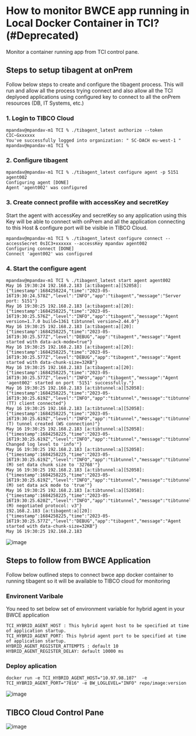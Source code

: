 # How to monitor BWCE app running in Local Docker Container in TCI? (#Deprecated)

Monitor a container running app from TCI control pane.

## Steps to setup tibagent at onPrem
Follow below steps to create and configure the tibagent process. This will run and allow all the process trying connect and also allow all the TCI deplyoed applications using configured key to connect to all the onPrem resources (DB, IT Systems, etc.)

### 1. Login to TIBCO Cloud
    mpandav@mpandav-m1 TCI % ./tibagent_latest authorize --token CIC~Gxxxxxx                                                           
    You've successfully logged into organization: " SC-DACH eu-west-1 " 
    mpandav@mpandav-m1 TCI % 

### 2. Configure tibagent 
    mpandav@mpandav-m1 TCI % ./tibagent_latest configure agent -p 5151 agent002              
    Configuring agent [DONE]                 
    Agent 'agent002' was configured

### 3. Create connect profile with accessKey and secretKey
Start the agent with accessKey and secretKey so any application using this Key will be able to connect with onPrem and all the application connecting to this Host & configure port will be visible in TIBCO Cloud.

    mpandav@mpandav-m1 TCI % ./tibagent_latest configure connect --accessSecret 0sIC3+xxxxxx --accessKey mpandav agent002                       
    Configuring connect [DONE]                 
    Connect 'agent002' was configured

### 4. Start the configure agent
    mpandav@mpandav-m1 TCI % ./tibagent_latest start agent agent002                                                                         
    May 16 19:30:24 192.168.2.183 [a:tibagent:a][52058]: {"timestamp":1684258224,"time":"2023-05-16T19:30:24.578Z","level":"INFO","app":"tibagent","message":"Server port: 5151"}
    May 16 19:30:25 192.168.2.183 [a:tibagent:a][20]: {"timestamp":1684258225,"time":"2023-05-16T19:30:25.576Z","level":"INFO","app":"tibagent","message":"Agent version=1.7.0 build=1361 tibtunnel version=2.44.0"}
    May 16 19:30:25 192.168.2.183 [a:tibagent:a][20]: {"timestamp":1684258225,"time":"2023-05-16T19:30:25.577Z","level":"DEBUG","app":"tibagent","message":"Agent started with data-ack-mode=true"}
    May 16 19:30:25 192.168.2.183 [a:tibagent:a][20]: {"timestamp":1684258225,"time":"2023-05-16T19:30:25.577Z","level":"DEBUG","app":"tibagent","message":"Agent started with data-chunk-size=32KB"}
    May 16 19:30:25 192.168.2.183 [a:tibagent:a][20]: {"timestamp":1684258225,"time":"2023-05-16T19:30:25.577Z","level":"INFO","app":"tibagent","message":"Agent 'agent002' started on port '5151' successfully."}
    May 16 19:30:25 192.168.2.183 [a:tibtunnel:a][52058]: {"timestamp":1684258225,"time":"2023-05-16T19:30:25.619Z","level":"INFO","app":"tibtunnel","message":"tibtunnel(ad81821dd3e9): (TT) client connected"}
    May 16 19:30:25 192.168.2.183 [a:tibtunnel:a][52058]: {"timestamp":1684258225,"time":"2023-05-16T19:30:25.619Z","level":"INFO","app":"tibtunnel","message":"tibtunnel(ad81821dd3e9): (T) tunnel created (WS connection)"}
    May 16 19:30:25 192.168.2.183 [a:tibtunnel:a][52058]: {"timestamp":1684258225,"time":"2023-05-16T19:30:25.619Z","level":"INFO","app":"tibtunnel","message":"tibtunnel(ad81821dd3e9): Changed log level to 'info'"}
    May 16 19:30:25 192.168.2.183 [a:tibtunnel:a][52058]: {"timestamp":1684258225,"time":"2023-05-16T19:30:25.619Z","level":"INFO","app":"tibtunnel","message":"tibtunnel(ad81821dd3e9): (M) set data chunk size to '32768'"}
    May 16 19:30:25 192.168.2.183 [a:tibtunnel:a][52058]: {"timestamp":1684258225,"time":"2023-05-16T19:30:25.619Z","level":"INFO","app":"tibtunnel","message":"tibtunnel(ad81821dd3e9): (M) set data ack mode to 'true'"}
    May 16 19:30:25 192.168.2.183 [a:tibtunnel:a][52058]: {"timestamp":1684258225,"time":"2023-05-16T19:30:25.620Z","level":"INFO","app":"tibtunnel","message":"tibtunnel(ad81821dd3e9): (M) negotiated protocol: v3"}
    192.168.2.183 [a:tibagent:a][20]: {"timestamp":1684258225,"time":"2023-05-16T19:30:25.577Z","level":"DEBUG","app":"tibagent","message":"Agent started with data-chunk-size=32KB"}
    May 16 19:30:25 192.168.2.183
![image](https://github.com/mpandav/tibco-cloud-usability/assets/38240734/fa79b6f8-abad-4ff8-90ae-54e31f7b9f8e)

## Steps to follow from BWCE Application
Follow below outlined steps to connect bwce app docker container to running tibagent so it will be available to TIBCO cloud for monitoring
### Environent Varibale
You need to set below set of environment variable for hybrid agent in your BWCE application

    TCI_HYBRID_AGENT_HOST : This hybrid agent host to be specified at time of application startup.
    TCI_HYBRID_AGENT_PORT: This hybrid agent port to be specified at time of application startup.
    HYBRID_AGENT_REGISTER_ATTEMPTS : default 10
    HYBRID_AGENT_REGISTER_DELAY: default 10000 ms

### Deploy aplication

    docker run -e TCI_HYBRID_AGENT_HOST="10.97.98.107"  -e TCI_HYBRID_AGENT_PORT="7816" -e BW_LOGLEVEL="INFO" repo/image:version

  ![image](https://github.com/mpandav/tibco-cloud-usability/assets/38240734/52222734-cec6-42a6-9157-c1869798d252)
  
##  TIBCO Cloud Control Pane
  ![image](https://github.com/mpandav/tibco-cloud-usability/assets/38240734/33187d5c-3cc2-4db7-8a9f-f3559b72f5b4)

